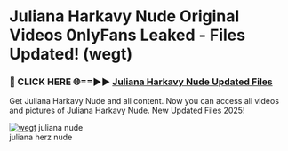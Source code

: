 # Juliana Harkavy Nude Original Videos 0nlyFans Leaked - Files Updated! (wegt)

<h3>🔴 CLICK HERE 🌐==►► <a href="https://tinyurl.com/yc6ubb5a" rel="nofollow">Juliana Harkavy Nude Updated Files</a></h3>

Get Juliana Harkavy Nude and all content. Now you can access all videos and pictures of Juliana Harkavy Nude. New Updated Files 2025!

[![wegt](https://i.imgur.com/7eu0CRL.gif)](https://tinyurl.com/yc6ubb5a)
juliana nude<br>
juliana herz nude